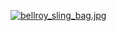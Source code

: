 [![bellroy_sling_bag.jpg](https://img.ques.fun/images/2021/03/16/bellroy_sling_bag.jpg)](https://img.ques.fun/image/MhG)
